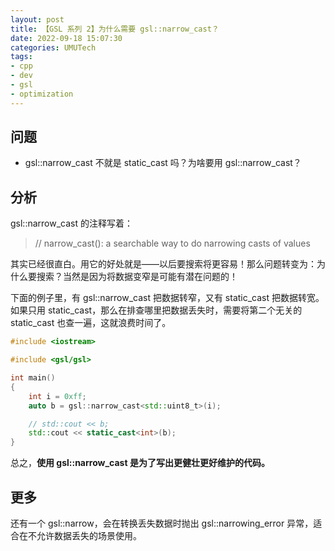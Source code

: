 ```yaml
---
layout: post
title: 【GSL 系列 2】为什么需要 gsl::narrow_cast？
date: 2022-09-18 15:07:30
categories: UMUTech
tags:
- cpp
- dev
- gsl
- optimization
---
```

## 问题

- gsl::narrow_cast 不就是 static_cast 吗？为啥要用 gsl::narrow_cast？

## 分析

gsl::narrow_cast 的注释写着：

> // narrow_cast(): a searchable way to do narrowing casts of values

其实已经很直白。用它的好处就是——以后要搜索将更容易！那么问题转变为：为什么要搜索？当然是因为将数据变窄是可能有潜在问题的！

下面的例子里，有 gsl::narrow_cast 把数据转窄，又有 static_cast 把数据转宽。如果只用 static_cast，那么在排查哪里把数据丢失时，需要将第二个无关的 static_cast 也查一遍，这就浪费时间了。

```cpp
#include <iostream>

#include <gsl/gsl>

int main()
{
	int i = 0xff;
	auto b = gsl::narrow_cast<std::uint8_t>(i);

	// std::cout << b;
	std::cout << static_cast<int>(b);
}
```

总之，**使用 gsl::narrow_cast 是为了写出更健壮更好维护的代码。**

## 更多

还有一个 gsl::narrow，会在转换丢失数据时抛出 gsl::narrowing_error 异常，适合在不允许数据丢失的场景使用。
